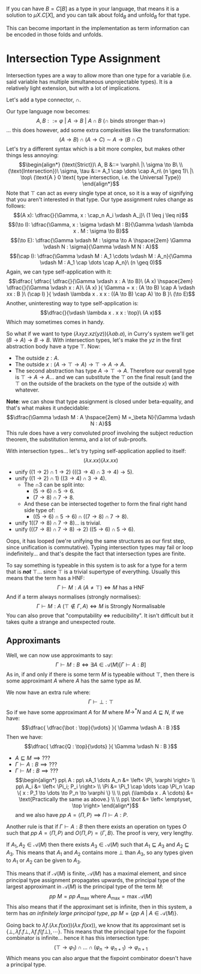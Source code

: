 If you can have $B = C[B]$ as a type in your language, that means it is a solution to $\mu X . C[X]$, and you can talk about $\text{fold}_B$ and $\text{unfold}_B$ for that type.

This can become important in the implementation as term information can be encoded in those folds and unfolds.

# Intersection Type Assignment

Intersection types are a way to allow more than one type for a variable (i.e. said variable has multiple simultaneous unprojectable types). It is a relatively light extension, but with a lot of implications.

Let's add a type connector, $\cap$.

Our type language now becomes:
$$A, B ::= \varphi\ |\ A \to B\ |\ A \cap B\ (\cap \text{ binds stronger than} \to)$$
... this does however, add some extra complexities like the transformation:
$$(A \to B) \cap (A \to C) \sim A \to (B \cap C)$$
Let's try a different syntax which is a bit more complex, but makes other things less annoying:
$$\begin{align*}
    (\text{Strict})\ A, B &::= \varphi\ |\ \sigma \to B\ \\
    (\text{Intersection})\ \sigma, \tau &::= A_1 \cap \dots \cap A_n\ (n \geq 1)\ |\ \top\ (\text{A } 0 \text{ type intersection, i.e. the Universal Type})
\end{align*}$$
Note that $\top$ can act as every single type at once, so it is a way of signifying that you aren't interested in that type. Our type assignment rules change as follows:
$$(A x): \dfrac{}{\Gamma, x : \cap_n A_i \vdash A_j}\ (1 \leq j \leq n)$$
$$(\to I): \dfrac{\Gamma, x : \sigma \vdash M : B}{\Gamma \vdash \lambda x . M : \sigma \to B}$$
$$(\to E): \dfrac{\Gamma \vdash M : \sigma \to A \hspace{2em} \Gamma \vdash N : \sigma}{\Gamma \vdash M N : A}$$
$$(\cap I): \dfrac{\Gamma \vdash M : A_1 \cdots \vdash M : A_n}{\Gamma \vdash M : A_1 \cap \dots \cap A_n}\ (n \geq 0)$$
Again, we can type self-application with it:
$$\dfrac{
    \dfrac{
        \dfrac{}{\Gamma \vdash x : A \to B}\ (A x)
        \hspace{2em}
        \dfrac{}{\Gamma \vdash x : A}\ (A x)
    }{
        \Gamma = x : (A \to B) \cap A \vdash xx : B
    }\ (\cap I)
}{
    \vdash \lambda x . x x : ((A \to B) \cap A) \to B
}\ (\to E)$$
Another, uninteresting way to type self-application is:
$$\dfrac{}{\vdash \lambda x . x x : \top}\ (A x)$$
Which may sometimes comes in handy.

So what if we want to type $(\lambda x y z . x z (y z)) (\lambda a b . a)$, in Curry's system we'll get $(B \to A) \to B \to B$. With intersection types, let's make the $yz$ in the first abstraction body have a type $\top$. Now:
- The outside $z : A$.
- The outside $x : (A \to \top \to A) \to \top \to A \to A$.
- The second abstraction has type $A \to \top \to A$.
Therefore our overall type is $\top \to A \to A$... and we can substitute the $\top$ on the final result (and the $\top$ on the outside of the brackets on the type of the outside $x$) with whatever.

**Note**: we can show that type assignment is closed under beta-equality, and that's what makes it undecidable:
$$\dfrac{\Gamma \vdash M : A \hspace{2em} M =_\beta N}{\Gamma \vdash N : A}$$
This rule does have a very convoluted proof involving the subject reduction theorem, the substitution lemma, and a lot of sub-proofs.

With intersection types... let's try typing self-application applied to itself:
$$(\lambda x . x x)(\lambda x . x x)$$
- $\text{unify } ((1 \to 2) \cap 1 \to 2)\ (((3 \to 4) \cap 3 \to 4) \to 5)$.
- $\text{unify } ((1 \to 2) \cap 1)\ ((3 \to 4) \cap 3 \to 4)$.
    - The $\cap 3$ can be split into:
        - $(5 \to 6) \cap 5 \to 6$.
        - $(7 \to 8) \cap 7 \to 8$.
    - And these can be intersected together to form the final right hand side type of:
        - $((5 \to 6) \cap 5 \to 6) \cap ((7 \to 8) \cap 7 \to 8)$.
- $\text{unify } 1 ((7 \to 8) \cap 7 \to 8)$... is trivial.
- $\text{unify } (((7 \to 8) \cap 7 \to 8) \to 2)\ ((5 \to 6) \cap 5 \to 6)$.

Oops, it has looped (we're unifying the same structures as our first step, since unification is commutative). Typing intersection types may fail or loop indefinitely... and that's despite the fact that intersection types are finite.

To say something is typeable in this system is to ask for a type for a term that is ***not*** $\top$... since $\top$ is a trivial supertype of everything. Usually this means that the term has a HNF:
$$\Gamma \vdash M : A\ (A \neq \top) \iff M\ \text{has a HNF}$$
And if a term always normalises (strongly normalises):
$$\Gamma \vdash M : A\ (\top \not \in \Gamma, A) \iff M\ \text{is Strongly Normalisable}$$
You can also prove that "computability $\iff$ reducibility". It isn't difficult but it takes quite a strange and unexpected route.

## Approximants

Well, we can now use approximants to say:
$$\Gamma \vdash M : B \iff \exists A \in \mathcal{A}(M) [\Gamma \vdash A : B]$$
As in, if and only if there is some term $M$ is typeable without $\top$, then there is some approximant $A$ where $A$ has the same type as $M$.

We now have an extra rule where:
$$\Gamma \vdash \bot : \top$$
So if we have some approximant $A$ for $M$ where $M \to^* N$ and $A \sqsubseteq N$, if we have:
$$\dfrac{
    \dfrac{\bot : \top}{\vdots}
}{
    \Gamma \vdash A : B
}$$
Then we have:
$$\dfrac{
    \dfrac{Q : \top}{\vdots}
}{
    \Gamma \vdash N : B
}$$
- $A \sqsubseteq M \implies ???$
- $\Gamma \vdash A : B \implies ???$
- $\Gamma \vdash M : B \implies ???$
$$\begin{align*}
    pp\ A : pp\ xA_1 \dots A_n &= \left< \Pi, \varphi \right> \\
    pp\ A_i &= \left< \Pi_i; P_i \right> \\
    \Pi &= \Pi_1 \cap \dots \cap \Pi_n \cap \{ x : P_1 \to \dots \to P_n \to \varphi \} \\
    \\
    pp\ (\lambda x . A \cdots) &= \text{Practically the same as above.} \\
    \\
    pp\ \bot &= \left< \emptyset, \top \right>
\end{align*}$$
and we also have $pp\ A = \left< \Pi, P \right> \implies \Pi \vdash A : P$.

Another rule is that if $\Gamma \vdash A : B$ then there exists an operation on types $O$ such that $pp\ A = \left< \Pi, P \right>$ and $O\left< \Pi, P \right> = \left< \Gamma, B \right>$. The proof is very, very lengthy.

If $A_1, A_2 \in \mathcal{A}(M)$ then there exists $A_3 \in \mathcal{A}(M)$ such that $A_1 \sqsubseteq A_3$ and $A_2 \sqsubseteq A_3$. This means that $A_1$ and $A_2$ contains more $\bot$ than $A_3$, so any types given to $A_1$ or $A_2$ can be given to $A_3$.

This means that if $\mathcal{A}(M)$ is finite, $\mathcal{A}(M)$ has a maximal element, and since principal type assignment propagates upwards, the principal type of the largest approximant in $\mathcal{A}(M)$ is the principal type of the term $M$:
$$pp\ M = pp\ A_\text{max}\ \text{where}\ A_\text{max} = \text{max}\ \mathcal{A}(M)$$
This also means that if the approximant set is infinite, then in this system, a term has *an infinitely large principal type*, $pp\ M = \{ pp\ A\ |\ A \in \mathcal{A}(M) \}$.

Going back to $\lambda f . (\lambda x . f (x x)) (\lambda x . f (x x))$, we know that its approximant set is $\{ \bot, \lambda f . f \bot, \lambda f . f (f \bot), \cdots \}$. This means that the principal type for the fixpoint combinator is infinite... hence it has this intersection type:
$$(\top \to \varphi_1) \cap \dots \cap (\varphi_n \to \varphi_{n + 1}) \to \varphi_{n + 1}$$
Which means you can also argue that the fixpoint combinator doesn't have a principal type.
